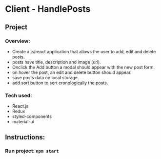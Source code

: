 # Client - HandlePosts

## Project

### Overview:

- Create a js/react application that allows the user to add, edit and delete posts.
- posts have title, description and image (url).
- Onclick the Add button a modal should appear with the new post form.
- on hover the post, an edit and delete button should appear.
- save posts data on local storage.
- add sort button to sort cronologically the posts.

### Tech used:

- React.js
- Redux
- styled-components
- material-ui

## Instructions:

### Run project: `npm start`